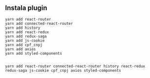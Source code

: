 ## Instala plugin

    yarn add react-router
    yarn add connected-react-router
    yarn add history
    yarn add react-redux
    yarn add redux-saga
    yarn add js-cookie
    yarn add cpf_cnpj
    yarn add axios
    yarn add styled-components


    yarn add react-router connected-react-router history react-redux redux-saga js-cookie cpf_cnpj axios styled-components
